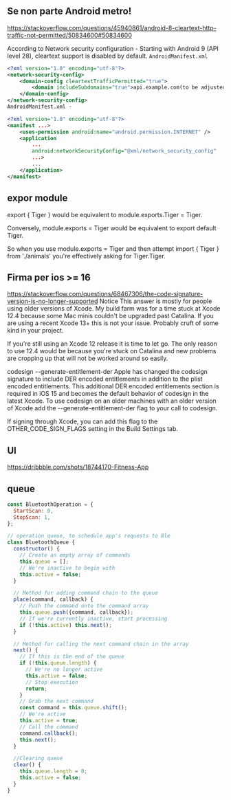 ## Se non parte Android metro!

https://stackoverflow.com/questions/45940861/android-8-cleartext-http-traffic-not-permitted/50834600#50834600

According to Network security configuration -
Starting with Android 9 (API level 28), cleartext support is disabled by default.
`AndroidManifest.xml`

```xml
<?xml version="1.0" encoding="utf-8"?>
<network-security-config>
    <domain-config cleartextTrafficPermitted="true">
        <domain includeSubdomains="true">api.example.com(to be adjusted)</domain>
    </domain-config>
</network-security-config>
AndroidManifest.xml -

<?xml version="1.0" encoding="utf-8"?>
<manifest ...>
    <uses-permission android:name="android.permission.INTERNET" />
    <application
        ...
        android:networkSecurityConfig="@xml/network_security_config"
        ...>
        ...
    </application>
</manifest>
```

## expor module

export { Tiger } would be equivalent to module.exports.Tiger = Tiger.

Conversely, module.exports = Tiger would be equivalent to export default Tiger.

So when you use module.exports = Tiger and then attempt import { Tiger } from './animals' you're effectively asking for Tiger.Tiger.

## Firma per ios >= 16

https://stackoverflow.com/questions/68467306/the-code-signature-version-is-no-longer-supported
Notice
This answer is mostly for people using older versions of Xcode. My build farm was for a time stuck at Xcode 12.4 because some Mac minis couldn't be upgraded past Catalina. If you are using a recent Xcode 13+ this is not your issue. Probably cruft of some kind in your project.

If you're still using an Xcode 12 release it is time to let go. The only reason to use 12.4 would be because you're stuck on Catalina and new problems are cropping up that will not be worked around so easily.

codesign --generate-entitlement-der
Apple has changed the codesign signature to include DER encoded entitlements in addition to the plist encoded entitlements. This additional DER encoded entitlements section is required in iOS 15 and becomes the default behavior of codesign in the latest Xcode. To use codesign on an older machines with an older version of Xcode add the --generate-entitlement-der flag to your call to codesign.

If signing through Xcode, you can add this flag to the OTHER_CODE_SIGN_FLAGS setting in the Build Settings tab.

## UI

https://dribbble.com/shots/18744170-Fitness-App

## queue

```js
const BluetoothOperation = {
  StartScan: 0,
  StopScan: 1,
};

// operation queue, to schedule app's requests to Ble
class BluetoothQueue {
  constructor() {
    // Create an empty array of commands
    this.queue = [];
    // We're inactive to begin with
    this.active = false;
  }

  // Method for adding command chain to the queue
  place(command, callback) {
    // Push the command onto the command array
    this.queue.push({command, callback});
    // If we're currently inactive, start processing
    if (!this.active) this.next();
  }

  // Method for calling the next command chain in the array
  next() {
    // If this is the end of the queue
    if (!this.queue.length) {
      // We're no longer active
      this.active = false;
      // Stop execution
      return;
    }
    // Grab the next command
    const command = this.queue.shift();
    // We're active
    this.active = true;
    // Call the command
    command.callback();
    this.next();
  }

  //Clearing queue
  clear() {
    this.queue.length = 0;
    this.active = false;
  }
}
```
